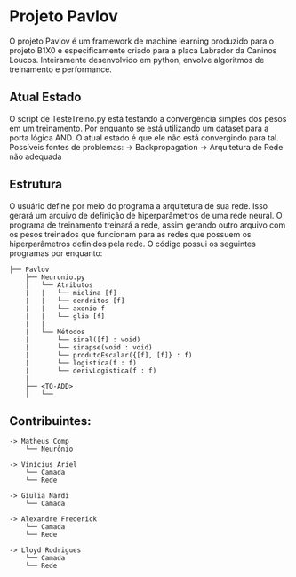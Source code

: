 # Projeto Pavlov
O projeto Pavlov é um framework de machine learning produzido para o projeto B1X0 e especificamente criado para a placa Labrador da Caninos Loucos. Inteiramente desenvolvido em python, envolve algoritmos de treinamento e performance.

## Atual Estado
O script de TesteTreino.py está testando a convergência simples dos pesos em um treinamento. Por enquanto se está utilizando um dataset para a porta lógica AND. O atual estado é que ele não está convergindo para tal. Possíveis fontes de problemas:
-> Backpropagation
-> Arquitetura de Rede não adequada

## Estrutura
O usuário define por meio do programa a arquitetura de sua rede. Isso gerará um arquivo de definição de hiperparâmetros de uma rede neural. O programa de treinamento treinará a rede, assim gerando outro arquivo com os pesos treinados que funcionam para as redes que possuem os hiperparâmetros definidos pela rede.
O código possui os seguintes programas por enquanto:

```
├── Pavlov           
    ├── Neuronio.py
    │   └── Atributos
    |   |   └── mielina [f]
    |   |   └── dendritos [f]
    |   |   └── axonio f
    |   |   └── glia [f]
    |   |
    |   └── Métodos
    |       └── sinal([f] : void)
    |       └── sinapse(void : void)
    |       └── produtoEscalar({[f], [f]} : f)
    |       └── logistica(f : f)
    |       └── derivLogistica(f : f)
    |
    ├── <TO-ADD>
    │   └── 

```

## Contribuintes:
```
-> Matheus Comp 
    └── Neurônio
    
-> Vinícius Ariel
    └── Camada
    └── Rede
    
-> Giulia Nardi
    └── Camada
    
-> Alexandre Frederick
    └── Camada
    └── Rede
    
-> Lloyd Rodrigues
    └── Camada
    └── Rede
```
